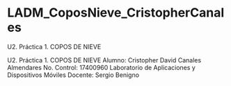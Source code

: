 # LADM_CoposNieve_CristopherCanales
U2. Práctica 1. COPOS DE NIEVE

U2. Práctica 1. COPOS DE NIEVE
Alumno: Cristopher David Canales Almendares
No. Control: 17400960
Laboratorio de Aplicaciones y Dispositivos Móviles
Docente: Sergio Benigno
